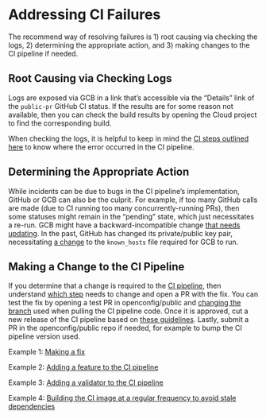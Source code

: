 # Addressing CI Failures

The recommend way of resolving failures is 1) root causing via checking the
logs, 2) determining the appropriate action, and 3) making changes to the CI
pipeline if needed.

## Root Causing via Checking Logs

Logs are exposed via GCB in a link that’s accessible via the “Details” link of
the `public-pr` GitHub CI status. If the results are for some reason not
available, then you can check the build results by opening the Cloud project to
find the corresponding build.

When checking the logs, it is helpful to keep in mind the
[CI steps outlined here](https://github.com/openconfig/models-ci?tab=readme-ov-file#ci-steps)
to know where the error occurred in the CI pipeline.

## Determining the Appropriate Action

While incidents can be due to bugs in the CI pipeline’s implementation, GitHub
or GCB can also be the culprit. For example, if too many GitHub calls are made
(due to CI running too many concurrently-running PRs), then some statuses might
remain in the “pending” state, which just necessitates a re-run. GCB might have
a backward-incompatible change
[that needs updating](https://github.com/openconfig/public/pull/1047/files). In
the past, GitHub has changed its private/public key pair, necessitating
[a change](https://github.com/openconfig/public/pull/838) to the `known_hosts`
file required for GCB to run.

## Making a Change to the CI Pipeline

If you determine that a change is required to the
[CI pipeline](https://github.com/openconfig/models-ci), then understand
[which step](https://github.com/openconfig/models-ci?tab=readme-ov-file#ci-steps)
needs to change and open a PR with the fix. You can test the fix by opening a
test PR in openconfig/public and
[changing the branch](https://github.com/openconfig/public/blob/c00868ed96e8e48993e26d8fba20f093722c0e39/cloudbuild.yaml#L55)
used when pulling the CI pipeline code. Once it is approved, cut a new release
of the CI pipeline based on
[these guidelines](https://github.com/openconfig/models-ci?tab=readme-ov-file#usage-notes-and-versioning).
Lastly, submit a PR in the openconfig/public repo if needed, for example to bump
the CI pipeline version used.

Example 1: [Making a fix](https://github.com/openconfig/models-ci/pull/98)

Example 2:
[Adding a feature to the CI pipeline](https://github.com/openconfig/models-ci/pull/92)

Example 3:
[Adding a validator to the CI pipeline](https://github.com/openconfig/models-ci/pull/93)

Example 4:
[Building the CI image at a regular frequency to avoid stale dependencies](https://github.com/openconfig/models-ci/pull/91)
